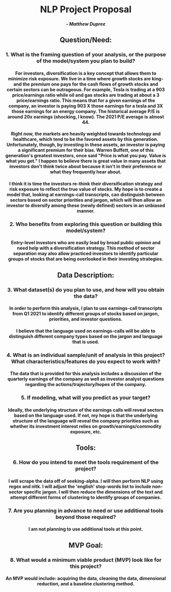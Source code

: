 <center> 
    
# **NLP Project Proposal**
##### **- Matthew Dupree**
## Question/Need:
### **1. What is the framing question of your analysis, or the purpose of the model/system you plan to build?**

#### For investors, diversification is a key concept that allows them to minimize risk exposure.  We live in a time where growth stocks are king- and the premium one pays for the cash flows of growth stocks and certain sectors can be outrageous. For example, Tesla is trading at a 903 price/earnings ratio while oil and gas stocks are trading at about a 3 price/earnings ratio. This means that for a given earnings of the company, an investor is paying 903 X those earnings for a tesla and 3X those earnings for an energy company. The historical average P/E is around 20x earnings (shocking, I know). The 2021 P/E average is almost 44.

#### Right now, the markets are heavily weighted towards technology and healthcare, which tend to be the favored assets by this generation.  Unfortunately, though, by investing in these assets, an investor is paying a significant premium for their bias.  Warren Buffett, one of this generation's greatest investors, once said "Price is what you pay. Value is what you get."  I happen to believe there is great value in many assets that investors don't think twice about because it isn't in their preference or what they frequently hear about.  
    
#### I think it is time the investors re-think their diversification strategy and risk exposure to reflect the true value of stocks.  My hope is to create a model that, looking at earnings-call transcripts, can distinguish between sectors based on sector priorities and jargon, which will then allow an investor to diversify among these (newly defined) sectors in an unbiased manner.

### **2. Who benefits from exploring this question or building this model/system?**

#### Entry-level investors who are easily lead by broad public opinion and need help with a diversification strategy. This method of sector separation may also allow practiced investors to identify particular groups of stocks that are being overlooked in their investing strategies.

## Data Description:
    
### **3. What dataset(s) do you plan to use, and how will you obtain the data?**
    
#### In order to perform this analysis, I plan to use earnings-call transcripts from Q1 2021 to identify different groups of stocks based on jargon, priorities, and investor questions.
    
#### I believe that the language used on earnings-calls will be able to distinguish different company types based on the jargon and language that is used.

### **4. What is an individual sample/unit of analysis in this project? What characteristics/features do you expect to work with?**
#### The data that is provided for this analysis includes a discussion of the quarterly earnings of the company as well as investor analyst questions regarding the actions/trajectory/hopes of the company.
    
    
### **5. If modeling, what will you predict as your target?**

#### Ideally, the underlying structure of the earnings calls will reveal sectors based on the language used. If not, my hope is that the underlying structure of the language will reveal the company priorities such as whether its investment interest relies on growth/earnings/commodity exposure, etc.

    
## Tools:
### **6. How do you intend to meet the tools requirement of the project?**
#### I will scrape the data off of seeking-alpha.  I will then perform NLP using regex and nltk.  I will adjust the 'english' stop-words list to include non-sector specific jargon.  I will then reduce the dimensions of the text and attempt different forms of clustering to identify groups of companies.

### **7. Are you planning in advance to need or use additional tools beyond those required?**
#### I am not planning to use additional tools at this point.

## MVP Goal:

### **8. What would a minimum viable product (MVP) look like for this project?**
#### An MVP would include: acquiring the data, cleaning the data, dimensional reduction, and a baseline clustering method.